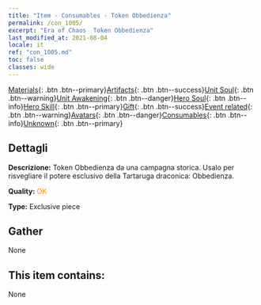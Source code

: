 ```yaml
---
title: "Item - Consumables - Token Obbedienza"
permalink: /con_1005/
excerpt: "Era of Chaos  Token Obbedienza"
last_modified_at: 2021-08-04
locale: it
ref: "con_1005.md"
toc: false
classes: wide
---
```

 [Materials](/ItemsIT/){: .btn .btn--primary}[Artifacts](/ItemsIT/Artifacts/){: .btn .btn--success}[Unit Soul](/ItemsIT/UnitSoul/){: .btn .btn--warning}[Unit Awakening](/ItemsIT/UnitAwakening/){: .btn .btn--danger}[Hero Soul](/ItemsIT/HeroSoul/){: .btn .btn--info}[Hero Skill](/ItemsIT/HeroSkill/){: .btn .btn--primary}[Gift](/ItemsIT/Gift/){: .btn .btn--success}[Event related](/ItemsIT/Events/){: .btn .btn--warning}[Avatars](/ItemsIT/Avatars/){: .btn .btn--danger}[Consumables](/ItemsIT/Consumables/){: .btn .btn--info}[Unknown](/ItemsIT/Unknown/){: .btn .btn--primary}

## Dettagli
 **Descrizione:** Token Obbedienza da una campagna storica. Usalo per risvegliare il potere esclusivo della Tartaruga draconica: Obbedienza.

 **Quality:** <span style="color: #FF8C00">OK</span>

 **Type:** Exclusive piece

## Gather

  None

## This item contains:

  None

